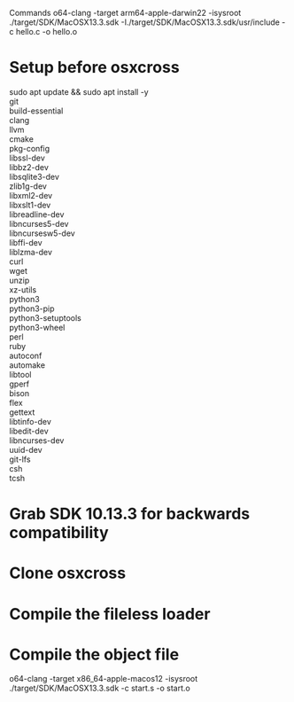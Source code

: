 Commands
o64-clang -target arm64-apple-darwin22 -isysroot ./target/SDK/MacOSX13.3.sdk -I./target/SDK/MacOSX13.3.sdk/usr/include -c hello.c -o hello.o

# Setup before osxcross
sudo apt update && sudo apt install -y \
git \
build-essential \
clang \
llvm \
cmake \
pkg-config \
libssl-dev \
libbz2-dev \
libsqlite3-dev \
zlib1g-dev \
libxml2-dev \
libxslt1-dev \
libreadline-dev \
libncurses5-dev \
libncursesw5-dev \
libffi-dev \
liblzma-dev \
curl \
wget \
unzip \
xz-utils \
python3 \
python3-pip \
python3-setuptools \
python3-wheel \
perl \
ruby \
autoconf \
automake \
libtool \
gperf \
bison \
flex \
gettext \
libtinfo-dev \
libedit-dev \
libncurses-dev \
uuid-dev \
git-lfs \
csh \
tcsh

# Grab SDK 10.13.3 for backwards compatibility

# Clone osxcross

# Compile the fileless loader


# Compile the object file
o64-clang -target x86_64-apple-macos12     -isysroot ./target/SDK/MacOSX13.3.sdk     -c start.s -o start.o
